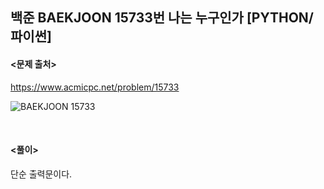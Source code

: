 ## 백준 BAEKJOON 15733번 나는 누구인가 [PYTHON/파이썬]

#### <문제 출처><br>
https://www.acmicpc.net/problem/15733

![BAEKJOON 15733](https://blog.kakaocdn.net/dn/bkZWNz/btsFhqxKRii/rhjSKzqcZplBazjgsRrTh1/img.png)

<br>

#### <풀이><br>

단순 출력문이다.  